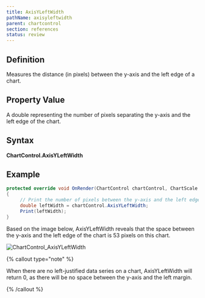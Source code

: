 ```yaml
---
title: AxisYLeftWidth
pathName: axisyleftwidth
parent: chartcontrol
section: references
status: review
---
```


## Definition

Measures the distance (in pixels) between the y-axis and the left edge of a chart.

## Property Value

A double representing the number of pixels separating the y-axis and the left edge of the chart.

## Syntax

**ChartControl.AxisYLeftWidth**

## Example

```csharp
protected override void OnRender(ChartControl chartControl, ChartScale chartScale)
{
     // Print the number of pixels between the y-axis and the left edge of the chart
     double leftWidth = chartControl.AxisYLeftWidth;
     Print(leftWidth);
}
```

Based on the image below, AxisYLeftWidth reveals that the space between the y-axis and the left edge of the chart is 53 pixels on this chart.

![ChartControl_AxisYLeftWidth](chartcontrol_axisyleftwidth.png)

{% callout type="note" %}

When there are no left-justified data series on a chart, AxisYLeftWidth will return 0, as there will be no space between the y-axis and the left margin.

{% /callout %}
